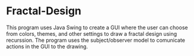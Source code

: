 # Fractal-Design

This program uses Java Swing to create a GUI where the user can choose from colors, themes, and other settings to draw a fractal design using recurssion. The program uses the subject/observer model to comunicate actions in the GUI to the drawing.
